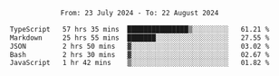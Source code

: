 <div align="center">
<p style="text-align: center;">
<!--START_SECTION:waka-->

```txt
From: 23 July 2024 - To: 22 August 2024

TypeScript   57 hrs 35 mins  ███████████████▒░░░░░░░░░   61.21 %
Markdown     25 hrs 55 mins  ███████░░░░░░░░░░░░░░░░░░   27.55 %
JSON         2 hrs 50 mins   ▓░░░░░░░░░░░░░░░░░░░░░░░░   03.02 %
Bash         2 hrs 30 mins   ▓░░░░░░░░░░░░░░░░░░░░░░░░   02.67 %
JavaScript   1 hr 42 mins    ▒░░░░░░░░░░░░░░░░░░░░░░░░   01.82 %
```

<!--END_SECTION:waka-->
</p>
</div>
